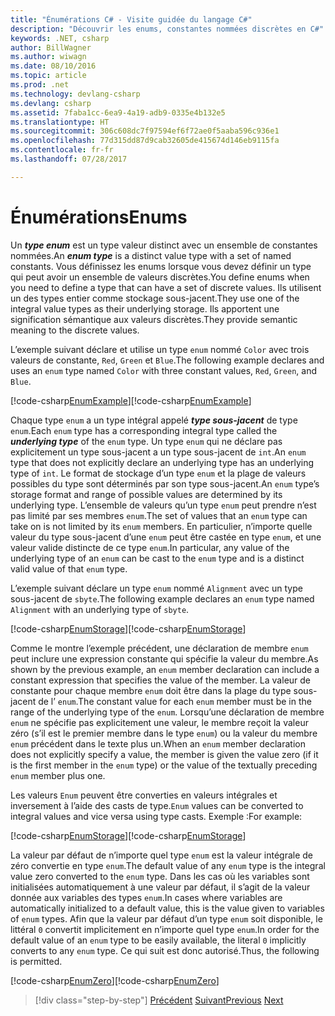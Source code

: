 ```yaml
---
title: "Énumérations C# - Visite guidée du langage C#"
description: "Découvrir les enums, constantes nommées discrètes en C#"
keywords: .NET, csharp
author: BillWagner
ms.author: wiwagn
ms.date: 08/10/2016
ms.topic: article
ms.prod: .net
ms.technology: devlang-csharp
ms.devlang: csharp
ms.assetid: 7faba1cc-6ea9-4a19-adb9-0335e4b132e5
ms.translationtype: HT
ms.sourcegitcommit: 306c608dc7f97594ef6f72ae0f5aaba596c936e1
ms.openlocfilehash: 77d315dd87d9cab32605de415674d146eb9115fa
ms.contentlocale: fr-fr
ms.lasthandoff: 07/28/2017

---
```

    
# <a name="enums"></a><span data-ttu-id="406c4-104">Énumérations</span><span class="sxs-lookup"><span data-stu-id="406c4-104">Enums</span></span>

<span data-ttu-id="406c4-105">Un ***type enum*** est un type valeur distinct avec un ensemble de constantes nommées.</span><span class="sxs-lookup"><span data-stu-id="406c4-105">An ***enum type*** is a distinct value type with a set of named constants.</span></span> <span data-ttu-id="406c4-106">Vous définissez les enums lorsque vous devez définir un type qui peut avoir un ensemble de valeurs discrètes.</span><span class="sxs-lookup"><span data-stu-id="406c4-106">You define enums when you need to define a type that can have a set of discrete values.</span></span> <span data-ttu-id="406c4-107">Ils utilisent un des types entier comme stockage sous-jacent.</span><span class="sxs-lookup"><span data-stu-id="406c4-107">They use one of the integral value types as their underlying storage.</span></span> <span data-ttu-id="406c4-108">Ils apportent une signification sémantique aux valeurs discrètes.</span><span class="sxs-lookup"><span data-stu-id="406c4-108">They provide semantic meaning to the discrete values.</span></span>

<span data-ttu-id="406c4-109">L’exemple suivant déclare et utilise un type `enum` nommé `Color` avec trois valeurs de constante, `Red`, `Green` et `Blue`.</span><span class="sxs-lookup"><span data-stu-id="406c4-109">The following example declares and uses an `enum` type named `Color` with three constant values, `Red`, `Green`, and `Blue`.</span></span>

<span data-ttu-id="406c4-110">[!code-csharp[EnumExample](../../../samples/snippets/csharp/tour/enums/Program.cs#L3-L36)]</span><span class="sxs-lookup"><span data-stu-id="406c4-110">[!code-csharp[EnumExample](../../../samples/snippets/csharp/tour/enums/Program.cs#L3-L36)]</span></span>

<span data-ttu-id="406c4-111">Chaque type `enum` a un type intégral appelé ***type sous-jacent*** de type `enum`.</span><span class="sxs-lookup"><span data-stu-id="406c4-111">Each `enum` type has a corresponding integral type called the ***underlying type*** of the `enum` type.</span></span> <span data-ttu-id="406c4-112">Un type `enum` qui ne déclare pas explicitement un type sous-jacent a un type sous-jacent de `int`.</span><span class="sxs-lookup"><span data-stu-id="406c4-112">An `enum` type that does not explicitly declare an underlying type has an underlying type of `int`.</span></span> <span data-ttu-id="406c4-113">Le format de stockage d’un type `enum` et la plage de valeurs possibles du type sont déterminés par son type sous-jacent.</span><span class="sxs-lookup"><span data-stu-id="406c4-113">An `enum` type’s storage format and range of possible values are determined by its underlying type.</span></span> <span data-ttu-id="406c4-114">L’ensemble de valeurs qu’un type `enum` peut prendre n’est pas limité par ses membres `enum`.</span><span class="sxs-lookup"><span data-stu-id="406c4-114">The set of values that an `enum` type can take on is not limited by its `enum` members.</span></span> <span data-ttu-id="406c4-115">En particulier, n’importe quelle valeur du type sous-jacent d’une `enum` peut être castée en type `enum`, et une valeur valide distincte de ce type `enum`.</span><span class="sxs-lookup"><span data-stu-id="406c4-115">In particular, any value of the underlying type of an `enum` can be cast to the `enum` type and is a distinct valid value of that `enum` type.</span></span>

<span data-ttu-id="406c4-116">L’exemple suivant déclare un type `enum` nommé `Alignment` avec un type sous-jacent de `sbyte`.</span><span class="sxs-lookup"><span data-stu-id="406c4-116">The following example declares an `enum` type named `Alignment` with an underlying type of `sbyte`.</span></span>

<span data-ttu-id="406c4-117">[!code-csharp[EnumStorage](../../../samples/snippets/csharp/tour/enums/Program.cs#L38-L43)]</span><span class="sxs-lookup"><span data-stu-id="406c4-117">[!code-csharp[EnumStorage](../../../samples/snippets/csharp/tour/enums/Program.cs#L38-L43)]</span></span>

<span data-ttu-id="406c4-118">Comme le montre l’exemple précédent, une déclaration de membre `enum` peut inclure une expression constante qui spécifie la valeur du membre.</span><span class="sxs-lookup"><span data-stu-id="406c4-118">As shown by the previous example, an `enum` member declaration can include a constant expression that specifies the value of the member.</span></span> <span data-ttu-id="406c4-119">La valeur de constante pour chaque membre `enum` doit être dans la plage du type sous-jacent de l’ `enum`.</span><span class="sxs-lookup"><span data-stu-id="406c4-119">The constant value for each `enum` member must be in the range of the underlying type of the `enum`.</span></span> <span data-ttu-id="406c4-120">Lorsqu’une déclaration de membre `enum` ne spécifie pas explicitement une valeur, le membre reçoit la valeur zéro (s’il est le premier membre dans le type `enum`) ou la valeur du membre `enum` précédent dans le texte plus un.</span><span class="sxs-lookup"><span data-stu-id="406c4-120">When an `enum` member declaration does not explicitly specify a value, the member is given the value zero (if it is the first member in the `enum` type) or the value of the textually preceding `enum` member plus one.</span></span>

<span data-ttu-id="406c4-121">Les valeurs `Enum` peuvent être converties en valeurs intégrales et inversement à l’aide des casts de type.</span><span class="sxs-lookup"><span data-stu-id="406c4-121">`Enum` values can be converted to integral values and vice versa using type casts.</span></span> <span data-ttu-id="406c4-122">Exemple :</span><span class="sxs-lookup"><span data-stu-id="406c4-122">For example:</span></span>

<span data-ttu-id="406c4-123">[!code-csharp[EnumStorage](../../../samples/snippets/csharp/tour/enums/Program.cs#L49-L50)]</span><span class="sxs-lookup"><span data-stu-id="406c4-123">[!code-csharp[EnumStorage](../../../samples/snippets/csharp/tour/enums/Program.cs#L49-L50)]</span></span>

<span data-ttu-id="406c4-124">La valeur par défaut de n’importe quel type `enum` est la valeur intégrale de zéro convertie en type `enum`.</span><span class="sxs-lookup"><span data-stu-id="406c4-124">The default value of any `enum` type is the integral value zero converted to the `enum` type.</span></span> <span data-ttu-id="406c4-125">Dans les cas où les variables sont initialisées automatiquement à une valeur par défaut, il s’agit de la valeur donnée aux variables des types `enum`.</span><span class="sxs-lookup"><span data-stu-id="406c4-125">In cases where variables are automatically initialized to a default value, this is the value given to variables of `enum` types.</span></span> <span data-ttu-id="406c4-126">Afin que la valeur par défaut d’un type `enum` soit disponible, le littéral `0` convertit implicitement en n’importe quel type `enum`.</span><span class="sxs-lookup"><span data-stu-id="406c4-126">In order for the default value of an `enum` type to be easily available, the literal `0` implicitly converts to any `enum` type.</span></span> <span data-ttu-id="406c4-127">Ce qui suit est donc autorisé.</span><span class="sxs-lookup"><span data-stu-id="406c4-127">Thus, the following is permitted.</span></span>

<span data-ttu-id="406c4-128">[!code-csharp[EnumZero](../../../samples/snippets/csharp/tour/enums/Program.cs#L58-L58)]</span><span class="sxs-lookup"><span data-stu-id="406c4-128">[!code-csharp[EnumZero](../../../samples/snippets/csharp/tour/enums/Program.cs#L58-L58)]</span></span>

>[!div class="step-by-step"]
<span data-ttu-id="406c4-129">[Précédent](interfaces.md)
[Suivant](delegates.md)</span><span class="sxs-lookup"><span data-stu-id="406c4-129">[Previous](interfaces.md)
[Next](delegates.md)</span></span>

